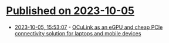# [Published on 2023-10-05](index.md)

* [2023-10-05, 15:53:07](https://lobste.rs/s/9rd3k5/oculink_as_egpu_cheap_pcie_connectivity) - [OCuLink as an eGPU and cheap PCIe connectivity solution for laptops and mobile devices](https://rkblog.dev/posts/pc-hardware/gpd-win-max2/oculink-as-egpu-solution/)
